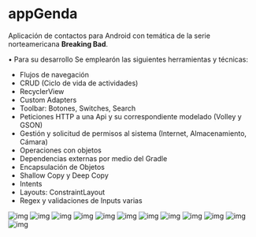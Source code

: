 # appGenda

Aplicación de contactos para Android con temática de la serie norteamericana **Breaking Bad**.

• Para su desarrollo Se emplearón las siguientes herramientas y técnicas:

- Flujos de navegación
- CRUD (Ciclo de vida de actividades)
- RecyclerView
- Custom Adapters
- Toolbar: Botones, Switches, Search
- Peticiones HTTP a una Api y su correspondiente modelado (Volley y GSON)
- Gestión y solicitud de permisos al sistema (Internet, Almacenamiento, Cámara)
- Operaciones con objetos
- Dependencias externas por medio del Gradle
- Encapsulación de Objetos
- Shallow Copy y Deep Copy
- Intents
- Layouts: ConstraintLayout
- Regex y validaciones de Inputs varias

![img](https://i.ibb.co/5MxhXVz/1.gif)
![img](https://i.ibb.co/SQZrcmk/2.jpg)
![img](https://i.ibb.co/DDj7C6s/3.jpg)
![img](https://i.ibb.co/g68tX36/4.jpg)
![img](https://i.ibb.co/h9xRny1/5.jpg)
![img](https://i.ibb.co/KhsrCgC/6.jpg)
![img](https://i.ibb.co/Jyh7DdZ/7.jpg)
![img](https://i.ibb.co/12TDQTX/8.jpg)
![img](https://i.ibb.co/4M8RR5F/9.jpg)
![img](https://i.ibb.co/7rHggYh/10.jpg)
![img](https://i.ibb.co/Jj9fdjP/11.jpg)
![img](https://i.ibb.co/HNr6Gjh/12.jpg)
